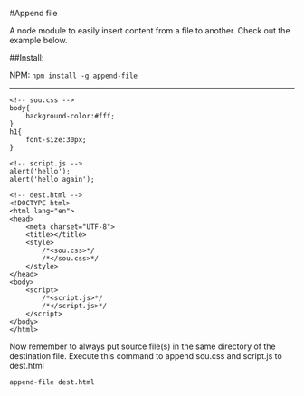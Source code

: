 #Append file

A node module to easily insert content from a file to another. Check out the example below.

##Install:

NPM: `npm install -g append-file`



---

```
<!-- sou.css -->
body{
    background-color:#fff;
}
h1{
    font-size:30px;
}

<!-- script.js -->
alert('hello');
alert('hello again');

<!-- dest.html -->
<!DOCTYPE html>
<html lang="en">
<head>
    <meta charset="UTF-8">
    <title></title>
    <style>
        /*<sou.css>*/
        /*</sou.css>*/
    </style>
</head>
<body>
    <script>
        /*<script.js>*/
        /*</script.js>*/
    </script>
</body>
</html>
```

Now remember to always put source file(s) in the same directory of the destination file. Execute this command to append sou.css and script.js to dest.html
 
`append-file dest.html`
 
